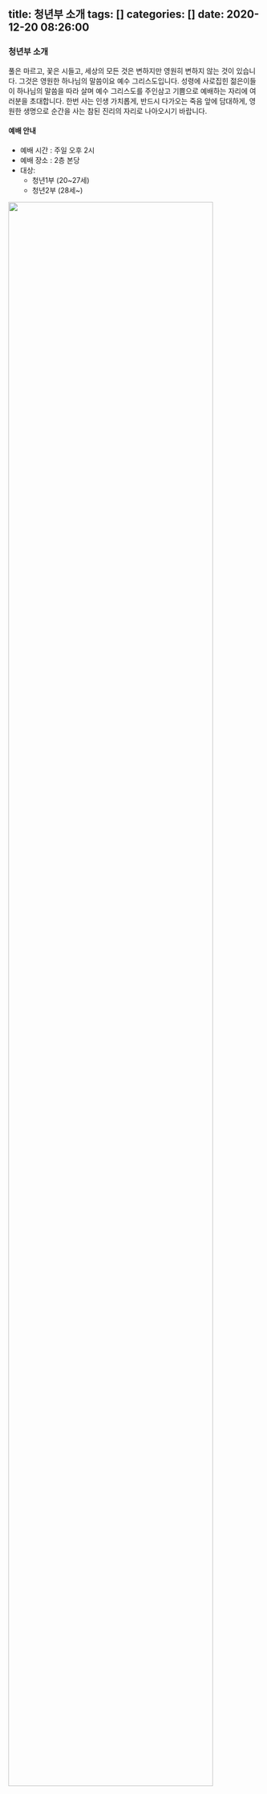 title: 청년부 소개
tags: []
categories: []
date: 2020-12-20 08:26:00
---
### 청년부 소개

풀은 마르고, 꽃은 시들고, 세상의 모든 것은 변하지만 영원히 변하지 않는 것이 있습니다. 그것은 영원한 하나님의 말씀이요 예수 그리스도입니다. 성령에 사로집힌 젊은이들이 하나님의 말씀을 따라 살며 예수 그리스도를 주인삼고 기쁨으로 예배하는 자리에 여러분을 초대합니다. 한번 사는 인생 가치롭게, 반드시 다가오는 죽음 앞에 담대하게, 영원한 생명으로 순간을 사는 참된 진리의 자리로 나아오시기 바랍니다.

#### 예배 안내
- 예배 시간 : 주일 오후 2시
- 예배 장소 : 2층 본당
- 대상: 
  - 청년1부 (20~27세)
  - 청년2부 (28세~)


<img src="http://hanwool.or.kr/wp-content/uploads/2020/05/%EC%B2%AD3.jpg" width="90%">
